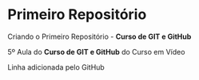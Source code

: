 # Primeiro Repositório
 Criando o Primeiro Repositório - __Curso de GIT e GitHub__

5º Aula do **Curso de GIT e GitHub** do Curso em Vídeo

Linha adicionada pelo GitHub
